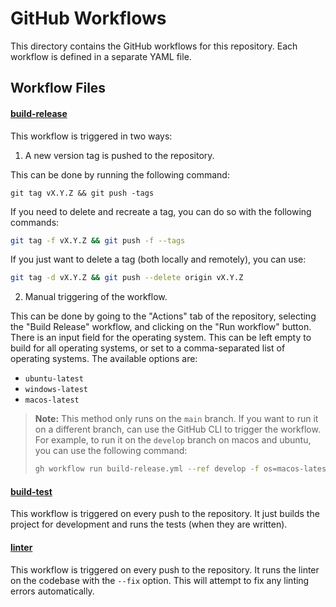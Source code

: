 # GitHub Workflows

This directory contains the GitHub workflows for this repository. Each workflow is defined in a separate YAML file.

## Workflow Files

#### [build-release](build-release.yml)

This workflow is triggered in two ways:

1. A new version tag is pushed to the repository.

This can be done by running the following command:

```
git tag vX.Y.Z && git push -tags
```

If you need to delete and recreate a tag, you can do so with the following commands:

```bash
git tag -f vX.Y.Z && git push -f --tags
```

If you just want to delete a tag (both locally and remotely), you can use:

```bash
git tag -d vX.Y.Z && git push --delete origin vX.Y.Z
```

2. Manual triggering of the workflow.

This can be done by going to the "Actions" tab of the repository, selecting the "Build Release" workflow, and clicking on the "Run workflow" button. There is an input field for the operating system. This can be left empty to build for all operating systems, or set to a comma-separated list of operating systems. The available options are:
- `ubuntu-latest`
- `windows-latest`
- `macos-latest`

> **Note:** This method only runs on the `main` branch. If you want to run it on a different branch, can use the GitHub CLI to trigger the workflow. For example, to run it on the `develop` branch on macos and ubuntu, you can use the following command:
>```bash
>gh workflow run build-release.yml --ref develop -f os=macos-latest,ubuntu-latest
>```

#### [build-test](build-test.yml)

This workflow is triggered on every push to the repository. It just builds the project for development and runs the tests (when they are written).

#### [linter](linter.yml)

This workflow is triggered on every push to the repository. It runs the linter on the codebase with the `--fix` option. This will attempt to fix any linting errors automatically. 